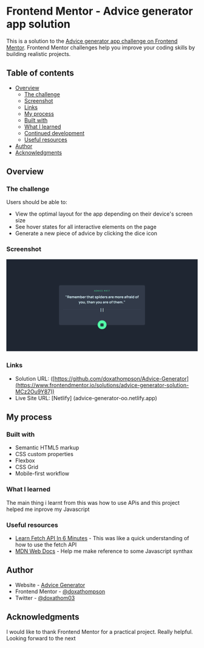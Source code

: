 # Frontend Mentor - Advice generator app solution

This is a solution to the [Advice generator app challenge on Frontend Mentor](https://www.frontendmentor.io/challenges/advice-generator-app-QdUG-13db). Frontend Mentor challenges help you improve your coding skills by building realistic projects.

## Table of contents

- [Overview](#overview)
  - [The challenge](#the-challenge)
  - [Screenshot](#screenshot)
  - [Links](#links)
  - [My process](#my-process)
  - [Built with](#built-with)
  - [What I learned](#what-i-learned)
  - [Continued development](#continued-development)
  - [Useful resources](#useful-resources)
- [Author](#author)
- [Acknowledgments](#acknowledgments)


## Overview

### The challenge

Users should be able to:

- View the optimal layout for the app depending on their device's screen size
- See hover states for all interactive elements on the page
- Generate a new piece of advice by clicking the dice icon

### Screenshot

![](/Assets/Screenshot.png)

### Links

- Solution URL: ([https://github.com/doxathompson/Advice-Generator](https://www.frontendmentor.io/solutions/advice-generator-solution-MCz2Ou9Y87))
- Live Site URL: [Netlify] (advice-generator-oo.netlify.app)

## My process

### Built with

- Semantic HTML5 markup
- CSS custom properties
- Flexbox
- CSS Grid
- Mobile-first workflow

### What I learned

The main thing i learnt from this was how to use APis and this project helped me inprove my Javascript


### Useful resources

- [Learn Fetch API In 6 Minutes](https://www.youtube.com/watch?v=cuEtnrL9-H0) - This was like a quick understanding of how to use the fetch API
- [MDN Web Docs](https://developer.mozilla.org/en-US) - Help me make reference to some Javascript synthax

## Author

- Website - [Advice Generator](advice-generator-oo.netlify.app)
- Frontend Mentor - [@doxathompson](https://www.frontendmentor.io/profile/doxathompson)
- Twitter - [@doxathom03](https://twitter.com/doxathom03)


## Acknowledgments

I would like to thank Frontend Mentor for a practical project. Really helpful. Looking forward to the next
